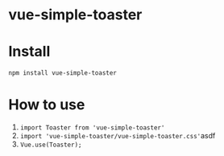 # vue-simple-toaster
# Install
`npm install vue-simple-toaster`
# How to use
1. `import Toaster from 'vue-simple-toaster'`
2. `import 'vue-simple-toaster/vue-simple-toaster.css'`asdf
3. `Vue.use(Toaster);`

